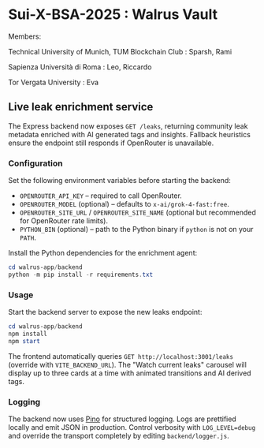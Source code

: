 # Sui-X-BSA-2025 : Walrus Vault

Members:


Technical University of Munich, TUM Blockchain Club : Sparsh, Rami

Sapienza Università di Roma : Leo, Riccardo

Tor Vergata University : Eva


## Live leak enrichment service

The Express backend now exposes `GET /leaks`, returning community leak metadata enriched with AI generated tags and insights. Fallback heuristics ensure the endpoint still responds if OpenRouter is unavailable.

### Configuration

Set the following environment variables before starting the backend:

- `OPENROUTER_API_KEY` – required to call OpenRouter.
- `OPENROUTER_MODEL` (optional) – defaults to `x-ai/grok-4-fast:free`.
- `OPENROUTER_SITE_URL` / `OPENROUTER_SITE_NAME` (optional but recommended for OpenRouter rate limits).
- `PYTHON_BIN` (optional) – path to the Python binary if `python` is not on your `PATH`.

Install the Python dependencies for the enrichment agent:

```powershell
cd walrus-app/backend
python -m pip install -r requirements.txt
```

### Usage

Start the backend server to expose the new leaks endpoint:

```powershell
cd walrus-app/backend
npm install
npm start
```

The frontend automatically queries `GET http://localhost:3001/leaks` (override with `VITE_BACKEND_URL`). The "Watch current leaks" carousel will display up to three cards at a time with animated transitions and AI derived tags.

### Logging

The backend now uses [Pino](https://github.com/pinojs/pino) for structured logging. Logs are prettified locally and emit JSON in production. Control verbosity with `LOG_LEVEL=debug` and override the transport completely by editing `backend/logger.js`.
